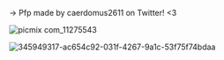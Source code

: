 → Pfp made by caerdomus2611 on Twitter! <3


![picmix com_11275543](https://github.com/user-attachments/assets/4df29c53-993d-4325-a0ab-011f328e8a1d)

![345949317-ac654c92-031f-4267-9a1c-53f75f74bdaa](https://github.com/user-attachments/assets/4b4fe158-7ab8-4b04-9c5f-20b8e793bf2d)


